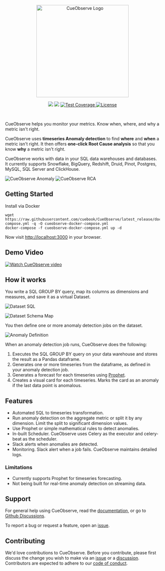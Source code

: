 <p align="center">
  <a href="https://cueobserve.cuebook.ai" target="_blank">
    <img alt="CueObserve Logo" width="300" src="docs/images/cueObserve.png">
  </a>
</p>
<p align="center">
  <a href="https://codeclimate.com/github/cuebook/CueObserve/maintainability"><img src="https://api.codeclimate.com/v1/badges/a70e071b59d5dbc38846/maintainability" /></a>
  <a href="https://codeclimate.com/github/cuebook/CueObserve/test_coverage"><img src="https://api.codeclimate.com/v1/badges/a70e071b59d5dbc38846/test_coverage" /></a>
  <a href="https://github.com/cuebook/cueobserve/actions/workflows/pr_checks.yml">
    <img src="https://github.com/cuebook/cueobserve/actions/workflows/pr_checks.yml/badge.svg" alt="Test Coverage">
  </a>
  <a href="https://github.com/cuebook/cueobserve/blob/main/LICENSE.md">
    <img src="https://img.shields.io/github/license/cuebook/cueobserve" alt="License">
  </a>
</p>
<br>

CueObserve helps you monitor your metrics. Know when, where, and why a metric isn't right.

CueObserve uses **timeseries Anomaly detection** to find **where** and **when** a metric isn't right. It then offers **one-click Root Cause analysis** so that you know **why** a metric isn't right.

CueObserve works with data in your SQL data warehouses and databases. It currently supports Snowflake, BigQuery, Redshift, Druid, Pinot, Postgres, MySQL, SQL Server and ClickHouse.


![CueObserve Anomaly](docs/images/Overview_Anomaly.png)
![CueObserve RCA](docs/images/Overview_RCA.png)


## Getting Started
Install via Docker

```
wget https://raw.githubusercontent.com/cuebook/CueObserve/latest_release/docker-compose.yml -q -O cueobserve-docker-compose.yml
docker-compose -f cueobserve-docker-compose.yml up -d
```
Now visit [http://localhost:3000](http://localhost:3000) in your browser. 

## Demo Video
<a href="http://www.youtube.com/watch?feature=player_embedded&v=VZvgNa65GQU" target="_blank">
 <img src="http://img.youtube.com/vi/VZvgNa65GQU/hqdefault.jpg" alt="Watch CueObserve video"/>
</a>

## How it works
You write a SQL GROUP BY query, map its columns as dimensions and measures, and save it as a virtual Dataset.

![Dataset SQL](docs/images/Dataset_SQL_cropped.png)

![Dataset Schema Map](docs/images/Dataset_Mapping_cropped.png)

You then define one or more anomaly detection jobs on the dataset.

![Anomaly Definition](docs/images/AnomalyDefinitions.png)

When an anomaly detection job runs, CueObserve does the following:
1. Executes the SQL GROUP BY query on your data warehouse and stores the result as a Pandas dataframe.
2. Generates one or more timeseries from the dataframe, as defined in your anomaly detection job.
3. Generates a forecast for each timeseries using [Prophet](https://github.com/facebook/prophet).
4. Creates a visual card for each timeseries. Marks the card as an anomaly if the last data point is anomalous.

## Features
- Automated SQL to timeseries transformation.
- Run anomaly detection on the aggregate metric or split it by any dimension. Limit the split to significant dimension values.
- Use Prophet or simple mathematical rules to detect anomalies.
- In-built Scheduler. CueObserve uses Celery as the executor and celery-beat as the scheduler.
- Slack alerts when anomalies are detected.
- Monitoring. Slack alert when a job fails. CueObserve maintains detailed logs.

### Limitations
- Currently supports Prophet for timeseries forecasting.
- Not being built for real-time anomaly detection on streaming data.

## Support
For general help using CueObserve, read the [documentation](https://cueobserve.cuebook.ai/), or go to [Github Discussions](https://github.com/cuebook/cueobserve/discussions).

To report a bug or request a feature, open an [issue](https://github.com/cuebook/cueobserve/issues).

## Contributing
We'd love contributions to CueObserve. Before you contribute, please first discuss the change you wish to make via an [issue](https://github.com/cuebook/cueobserve/issues) or a [discussion](https://github.com/cuebook/cueobserve/discussions). Contributors are expected to adhere to our [code of conduct](https://github.com/cuebook/cueobserve/blob/main/CODE_OF_CONDUCT.md).
